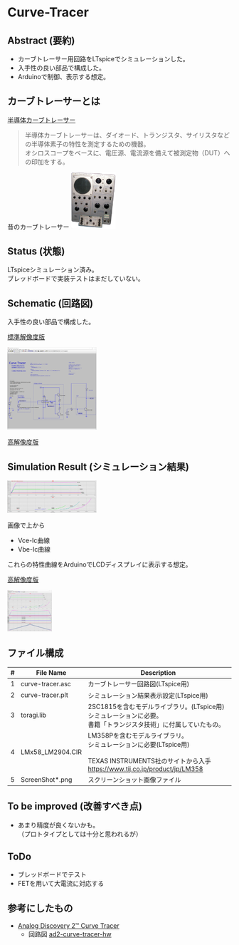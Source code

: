 # Curve-Tracer

## Abstract (要約)

- カーブトレーサー用回路をLTspiceでシミュレーションした。  
- 入手性の良い部品で構成した。  
- Arduinoで制御、表示する想定。

## カーブトレーサーとは

[半導体カーブトレーサー](https://ja.wikipedia.org/wiki/%E5%8D%8A%E5%B0%8E%E4%BD%93%E3%82%AB%E3%83%BC%E3%83%96%E3%83%88%E3%83%AC%E3%83%BC%E3%82%B5%E3%83%BC)

>半導体カーブトレーサーは、ダイオード、トランジスタ、サイリスタなどの半導体素子の特性を測定するための機器。  
オシロスコープをベースに、電圧源、電流源を備えて被測定物（DUT）への印加をする。

昔のカーブトレーサー
<a href="Transistor_curve_tracer.jpg"> <img src="Transistor_curve_tracer.jpg" width="100"> </a>

## Status (状態)

LTspiceシミュレーション済み。  
ブレッドボードで実装テストはまだしていない。

## Schematic (回路図)

入手性の良い部品で構成した。

[標準解像度版](schematic-1/ScreenShot01-Schematic-1024.png)

<a href="schematic-1/ScreenShot01-Schematic-1024.png"> <img src="schematic-1/ScreenShot01-Schematic-1024.png" width="200"> </a>

[高解像度版](schematic-1/ScreenShot01-Schematic.png)



## Simulation Result (シミュレーション結果)

<a href="schematic-1/ScreenShot03-result-1024.png"> <img src="schematic-1/ScreenShot03-result-1024.png" width="200"> </a>

画像で上から

- Vce-Ic曲線  
- Vbe-Ic曲線

これらの特性曲線をArduinoでLCDディスプレイに表示する想定。

[高解像度版](schematic-1/ScreenShot02-result.png)

<a href="schematic-1/ScreenShot02-result.png"> <img src="schematic-1/ScreenShot02-result.png" width="100"> </a>


## ファイル構成

| # | File Name | Description|
----|----|----|
|1|curve-tracer.asc| カーブトレーサー回路図(LTspice用)|
|2|curve-tracer.plt| シミュレーション結果表示設定(LTspice用)|
|3|toragi.lib| 2SC1815を含むモデルライブラリ。(LTspice用) <br> シミュレーションに必要。 <br> 書籍「トランジスタ技術」に付属していたもの。|
|4|LMx58_LM2904.CIR|LM358Pを含むモデルライブラリ。 <br> シミュレーションに必要(LTspice用)　<br> <br> TEXAS INSTRUMENTS社のサイトから入手  https://www.tij.co.jp/product/jp/LM358|
|5|ScreenShot*.png|スクリーンショット画像ファイル|
## To be improved (改善すべき点)

- あまり精度が良くないかも。  
（プロトタイプとしては十分と思われるが）

## ToDo

- ブレッドボードでテスト
- FETを用いて大電流に対応する

## 参考にしたもの

- [Analog Discovery 2™ Curve Tracer](https://knack.supply/product/ad2ct/)
    - 回路図
[ad2-curve-tracer-hw](https://github.com/knack-supply/ad2-curve-tracer-hw)

